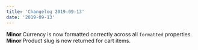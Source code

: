 ```yaml
---
title: 'Changelog 2019-09-13'
date: '2019-09-13'
---
```

**Minor** Currency is now formatted correctly across all `formatted` properties.
**Minor** Product slug is now returned for cart items.
